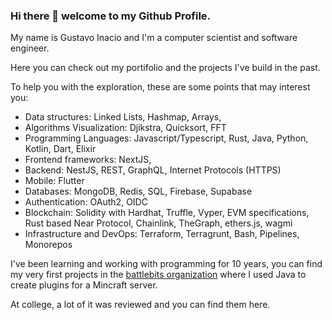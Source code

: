 ### Hi there 👋 welcome to my Github Profile.

My name is Gustavo Inacio and I'm a computer scientist and software engineer.

Here you can check out my portifolio and the projects I've build in the past.

To help you with the exploration, these are some points that may interest you:

- Data structures: Linked Lists, Hashmap, Arrays, 
- Algorithms Visualization: Djikstra, Quicksort, FFT <!-- It must have a README with a visuzilation, the wikipedia for it, the programming language, where it's used -->
- Programming Languages: Javascript/Typescript, Rust, Java, Python, Kotlin, Dart, Elixir
- Frontend frameworks: NextJS, 
- Backend: NestJS, REST, GraphQL, Internet Protocols (HTTPS) 
- Mobile: Flutter
- Databases: MongoDB, Redis, SQL, Firebase, Supabase
- Authentication: OAuth2, OIDC
- Blockchain: Solidity with Hardhat, Truffle, Vyper, EVM specifications, Rust based Near Protocol, Chainlink, TheGraph, ethers.js, wagmi
- Infrastructure and DevOps: Terraform, Terragrunt, Bash, Pipelines, Monorepos


I've been learning and working with programming for 10 years, you can find my very first projects in the [battlebits organization](https://github.com/battlebits) where I used Java to create plugins for a Mincraft server.

At college, a lot of it was reviewed and you can find them here.

<!--
**flametuner/flametuner** is a ✨ _special_ ✨ repository because its `README.md` (this file) appears on your GitHub profile.

Here are some ideas to get you started:

- 🔭 I’m currently working on ...
- 🌱 I’m currently learning ...
- 👯 I’m looking to collaborate on ...
- 🤔 I’m looking for help with ...
- 💬 Ask me about ...
- 📫 How to reach me: ...
- 😄 Pronouns: ...
- ⚡ Fun fact: ...
-->
